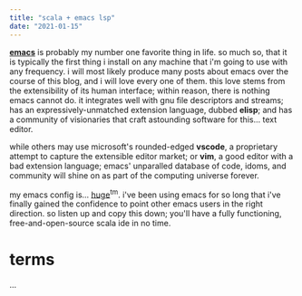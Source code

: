 ```yaml
---
title: "scala + emacs lsp"
date: "2021-01-15"
---
```


[**emacs**](https://www.gnu.org/software/emacs) is probably my number one favorite thing in life. so much so, that it is typically the first thing i install on any machine that i'm going to use with any frequency. i will most likely produce many posts about emacs over the course of this blog, and i will love every one of them. this love stems from the extensibility of its human interface; within reason, there is nothing emacs cannot do. it integrates well with gnu file descriptors and streams; has an expressively-unmatched extension language, dubbed **elisp**; and has a community of visionaries that craft astounding software for this... text editor.

while others may use microsoft's rounded-edged **vscode**, a proprietary attempt to capture the extensible editor market; or **vim**, a good editor with a bad extension language; emacs' unparalled database of code, idoms, and community will shine on as part of the computing universe forever.

my emacs config is... [huge](https://github.com/lagooned/emacs)<sup>tm</sup>. i've been using emacs for so long that i've finally gained the confidence to point other emacs users in the right direction. so listen up and copy this down; you'll have a fully functioning, free-and-open-source scala ide in no time.

# terms

...
